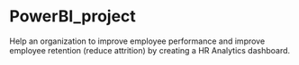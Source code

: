 # PowerBI_project

Help an organization to improve employee performance and improve employee retention (reduce attrition) by creating a HR Analytics dashboard.
